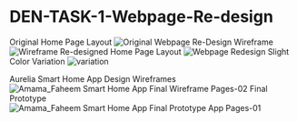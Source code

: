# DEN-TASK-1-Webpage-Re-design
Original Home Page Layout
![Original Webpage](https://github.com/user-attachments/assets/bfb7c81e-8596-4a95-8207-eb11caaf3b05)
Re-Design Wireframe
![Wireframe](https://github.com/user-attachments/assets/98c448a3-5448-4ba0-a692-33c012789ed6)
Re-designed Home Page Layout
![Webpage Redesign](https://github.com/user-attachments/assets/f7d64369-9256-405f-85fb-c650b96f2400)
Slight Color Variation
![variation](https://github.com/user-attachments/assets/626e511c-a8b7-4f7c-a06f-1da8128860e0)

Aurelia Smart Home App Design
Wireframes
![Amama_Faheem Smart Home App Final Wireframe Pages-02](https://github.com/user-attachments/assets/08a5b14b-acdf-4e0e-affb-c715dfc35560)
Final Prototype
![Amama_Faheem Smart Home App Final Prototype App Pages-01](https://github.com/user-attachments/assets/2957382e-28e6-4f89-8d9e-8ed6da1bbf32)
